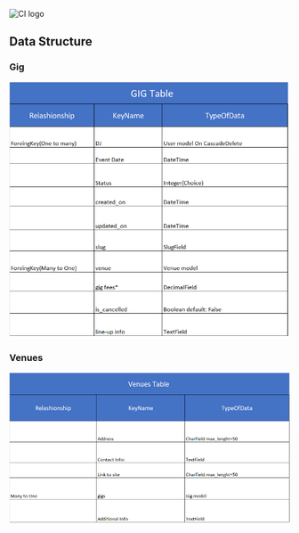 ![CI logo](https://codeinstitute.s3.amazonaws.com/fullstack/ci_logo_small.png)


## Data Structure

### Gig
![gig_table](/docs/Gig_table.png)

### Venues
![venues_table](/docs/venues_table.png)
